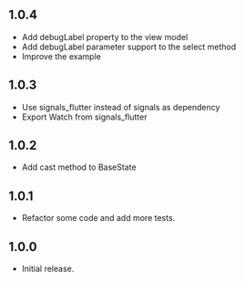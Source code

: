 ## 1.0.4

* Add debugLabel property to the view model
* Add debugLabel parameter support to the select method
* Improve the example

## 1.0.3

* Use signals_flutter instead of signals as dependency
* Export Watch from signals_flutter

## 1.0.2

* Add cast method to BaseState

## 1.0.1

* Refactor some code and add more tests.

## 1.0.0

* Initial release.
